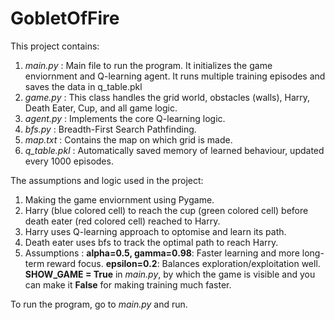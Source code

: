 # GobletOfFire

This project contains:
1. *main.py* : Main file to run the program. It initializes the game enviornment and Q-learning agent. It runs multiple training episodes and saves the data in q_table.pkl
2. *game.py* : This class handles the grid world, obstacles (walls), Harry, Death Eater, Cup, and all game logic.
3. *agent.py* : Implements the core Q-learning logic.
4. *bfs.py* : Breadth-First Search Pathfinding.
5. *map.txt* : Contains the map on which grid is made.
6. *q_table.pkl* : Automatically saved memory of learned behaviour, updated every 1000 episodes.


The assumptions and logic used in the project: 
1. Making the game enviornment using Pygame.
2. Harry (blue colored cell) to reach the cup (green colored cell) before death eater (red colored cell) reached to Harry.
3. Harry uses Q-learning approach to optomise and learn its path.
4. Death eater uses bfs to track the optimal path to reach Harry.
5. Assumptions :
   **alpha=0.5, gamma=0.98**: Faster learning and more long-term reward focus.
   **epsilon=0.2**: Balances exploration/exploitation well.
   **SHOW_GAME = True** in *main.py*, by which the game is visible and you can make it **False** for making training much faster.

To run the program, go to *main.py* and run.
